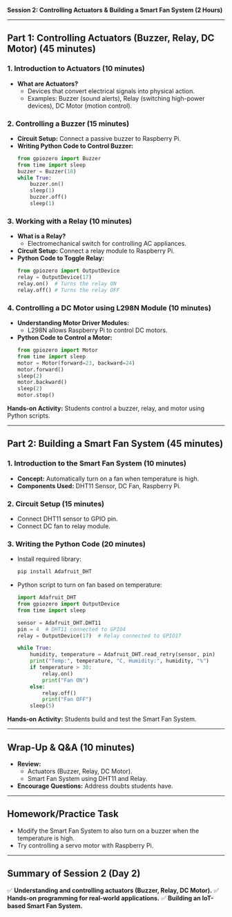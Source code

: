 **Session 2: Controlling Actuators & Building a Smart Fan System (2 Hours)**

---

## **Part 1: Controlling Actuators (Buzzer, Relay, DC Motor) (45 minutes)**

### **1. Introduction to Actuators (10 minutes)**  
- **What are Actuators?**
  - Devices that convert electrical signals into physical action.
  - Examples: Buzzer (sound alerts), Relay (switching high-power devices), DC Motor (motion control).

### **2. Controlling a Buzzer (15 minutes)**  
- **Circuit Setup:** Connect a passive buzzer to Raspberry Pi.
- **Writing Python Code to Control Buzzer:**
  ```python
  from gpiozero import Buzzer
  from time import sleep
  buzzer = Buzzer(18)
  while True:
      buzzer.on()
      sleep(1)
      buzzer.off()
      sleep(1)
  ```

### **3. Working with a Relay (10 minutes)**  
- **What is a Relay?**
  - Electromechanical switch for controlling AC appliances.
- **Circuit Setup:** Connect a relay module to Raspberry Pi.
- **Python Code to Toggle Relay:**
  ```python
  from gpiozero import OutputDevice
  relay = OutputDevice(17)
  relay.on()  # Turns the relay ON
  relay.off() # Turns the relay OFF
  ```

### **4. Controlling a DC Motor using L298N Module (10 minutes)**  
- **Understanding Motor Driver Modules:**
  - L298N allows Raspberry Pi to control DC motors.
- **Python Code to Control a Motor:**
  ```python
  from gpiozero import Motor
  from time import sleep
  motor = Motor(forward=23, backward=24)
  motor.forward()
  sleep(2)
  motor.backward()
  sleep(2)
  motor.stop()
  ```

**Hands-on Activity:** Students control a buzzer, relay, and motor using Python scripts.

---

## **Part 2: Building a Smart Fan System (45 minutes)**

### **1. Introduction to the Smart Fan System (10 minutes)**  
- **Concept:** Automatically turn on a fan when temperature is high.
- **Components Used:** DHT11 Sensor, DC Fan, Raspberry Pi.

### **2. Circuit Setup (15 minutes)**  
- Connect DHT11 sensor to GPIO pin.
- Connect DC fan to relay module.

### **3. Writing the Python Code (20 minutes)**  
- Install required library:
  ```bash
  pip install Adafruit_DHT
  ```
- Python script to turn on fan based on temperature:
  ```python
  import Adafruit_DHT
  from gpiozero import OutputDevice
  from time import sleep

  sensor = Adafruit_DHT.DHT11
  pin = 4  # DHT11 connected to GPIO4
  relay = OutputDevice(17)  # Relay connected to GPIO17

  while True:
      humidity, temperature = Adafruit_DHT.read_retry(sensor, pin)
      print("Temp:", temperature, "C, Humidity:", humidity, "%")
      if temperature > 30:
          relay.on()
          print("Fan ON")
      else:
          relay.off()
          print("Fan OFF")
      sleep(5)
  ```

**Hands-on Activity:** Students build and test the Smart Fan System.

---

## **Wrap-Up & Q&A (10 minutes)**
- **Review:**
  - Actuators (Buzzer, Relay, DC Motor).
  - Smart Fan System using DHT11 and Relay.
- **Encourage Questions:** Address doubts students have.

---

## **Homework/Practice Task**
- Modify the Smart Fan System to also turn on a buzzer when the temperature is high.
- Try controlling a servo motor with Raspberry Pi.

---

## **Summary of Session 2 (Day 2)**
✅ **Understanding and controlling actuators (Buzzer, Relay, DC Motor).**
✅ **Hands-on programming for real-world applications.**
✅ **Building an IoT-based Smart Fan System.**

